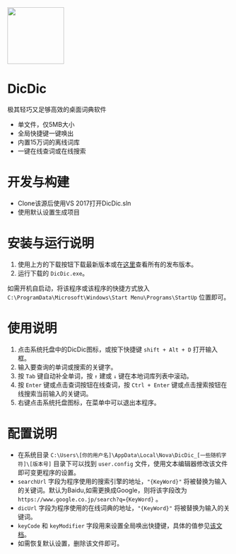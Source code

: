 <img src="https://novashang.github.io/DicDic/img/logo-dark.svg" width="128">


# DicDic

极其轻巧又足够高效的桌面词典软件

- 单文件，仅5MB大小
- 全局快捷键一键唤出
- 内置15万词的离线词库
- 一键在线查词或在线搜索

# 开发与构建

- Clone该源后使用VS 2017打开DicDic.sln
- 使用默认设置生成项目

# 安装与运行说明

1. 使用上方的下载按钮下载最新版本或在[这里](https://github.com/NovaShang/DicDic/releases)查看所有的发布版本。
2. 运行下载的 `DicDic.exe`。

如需开机自启动，将该程序或该程序的快捷方式放入 `C:\ProgramData\Microsoft\Windows\Start Menu\Programs\StartUp` 位置即可。

# 使用说明

1. 点击系统托盘中的DicDic图标，或按下快捷键 `shift + Alt + D` 打开输入框。
2. 输入要查询的单词或搜索的关键字。
3. 按 `Tab` 键自动补全单词，按 `↑` 建或 `↓` 键在本地词库列表中滚动。
4. 按 `Enter` 键或点击查词按钮在线查词，按 `Ctrl + Enter` 键或点击搜索按钮在线搜索当前输入的关键词。 
5. 右键点击系统托盘图标，在菜单中可以退出本程序。

# 配置说明

- 在系统目录 `C:\Users\[你的用户名]\AppData\Local\Nova\DicDic_[一些随机字符]\[版本号]` 目录下可以找到 `user.config` 文件，使用文本编辑器修改该文件即可变更程序的设置。
- `searchUrl` 字段为程序使用的搜索引擎的地址，`"{KeyWord}"` 将被替换为输入的关键词。默认为Baidu,如需更换成Google，则将该字段改为 `https://www.google.co.jp/search?q={KeyWord}` 。
- `dicUrl` 字段为程序使用的在线词典的地址，`"{KeyWord}"` 将被替换为输入的关键词。
- `keyCode` 和 `keyModifier` 字段用来设置全局唤出快捷键，具体的值参见[该文档](https://msdn.microsoft.com/zh-cn/library/system.windows.forms.keys(v=vs.110).aspx)。
- 如需恢复默认设置，删除该文件即可。